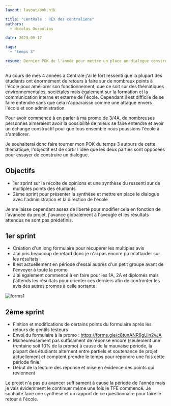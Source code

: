 ```yaml
---
layout: layout/pok.njk

title: "CentRale : REX des centraliens"
authors:
  - Nicolas Ouzoulias

date: 2023-09-17

tags: 
  - "temps 3"

résumé: Dernier POK de l'année pour mettre un place un dialogue constructif entre étudiant et administration de l'école Centrale Marseille.
---
```


Au cours de mes 4 années à Centrale j'ai le fort ressenti que la plupart des étudiants ont énormément de retours à faire sur de nombreux points à l'école pour améliorer son fonctionnement, que ce soit sur des thématiques environnementales, sociétales mais également sur la formation et la communication interne et externe de l'école. Cependant il est difficile de se faire entendre sans que cela n'apparaisse comme une attaque envers l'école et son administration.

Pour avoir commencé à en parler à ma promo de 3/4A, de nombreuses personnes aimeraient avoir la possibilité de mieux se faire entendre et avoir un échange constructif pour que tous ensemble nous poussions l'école à s'améliorer.

Je souhaiterai donc faire tourner mon POK du temps 3 autours de cette thématique, l'objectif est de sortir l'idée que les deux parties sont opposées pour essayer de construire un dialogue. 

## Objectifs
 - 1er sprint sur la récolte de opinions et une synthèse du ressenti sur de multiples points des étudiants
 - 2ème sprint pour présenter la synthèse et mettre en place le dialogue avec l'administration et la direction de l'école

 Je me laisse cependant assez de liberté pour modifier cela en fonction de l'avancée du projet, j'avance globalement à l'aveugle et les résultats attendus ne sont pas prédéfinis.


 ## 1er sprint 

 - Création d'un long formulaire pour récupérer les multiples avis
 - J'ai pris beaucoup de retard donc je n'ai pas encore pu m'attarder sur les résultats
 - Il est actuellement en période d'essai auprès d'un petit groupe avant de l'envoyer à toute la promo 
 - J'ai également commencé à en faire pour les 1A, 2A et diplomés mais j'attends les résultats pour orienter ces derniers afin de confronter les avis des autres promos à celle sortante. 

 ![forms1](./images/débutForms.png)

 ## 2ème sprint
 - Finition et modifications de certains points du formulaire après les retours de gentils testeurs
 - Envoi du formulaire à la promo : https://forms.gle/c8tunANR6gUin2vJA
 - Malheureusement pas suffisament de réponse encore (seulement une trentaine soit 10% de la promo) à cause de la mauvaise période, la plupart des étudiants alternent entre partiels et soutenance de projet actuellement et comptent prendre le temps pour répondre une fois cette période finie.
 - Début de la lecture des réponse et mise en évidence des points qui reviennent

 Le projet n'a pas pu avancer suffisament à cause la période de l'année mais je vais évidemment le continuer même une fois le TFE commencé. Je souhaite faire une synthèse et un rapport de ce questionnaire pour faire le retour à l'école. 